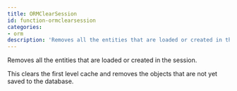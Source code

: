 ```yaml
---
title: ORMClearSession
id: function-ormclearsession
categories:
- orm
description: 'Removes all the entities that are loaded or created in the session.'
---
```


Removes all the entities that are loaded or created in the session.

This clears the first level cache and removes the objects that are not yet saved to the database.

